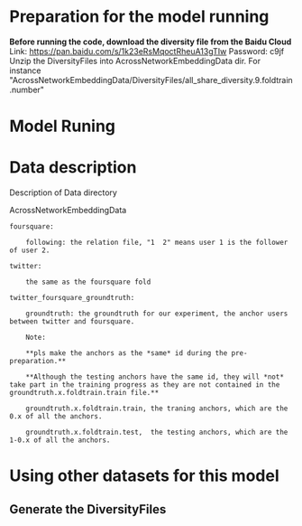 # Preparation for the model running

**Before running the code, download the diversity file from the Baidu Cloud**  
Link: https://pan.baidu.com/s/1k23eRsMqoctRheuA13gTIw Password: c9jf  
Unzip the DiversityFiles into AcrossNetworkEmbeddingData dir. For instance "AcrossNetworkEmbeddingData/DiversityFiles/all_share_diversity.9.foldtrain.number" 

# Model  Runing

# Data description

Description of Data directory

AcrossNetworkEmbeddingData

	foursquare:
	
		following: the relation file, "1  2" means user 1 is the follower of user 2.  			   			
    
	twitter:
	
		the same as the foursquare fold
		
	twitter_foursquare_groundtruth:
	
		groundtruth: the groundtruth for our experiment, the anchor users between twitter and foursquare. 
    
		Note: 
		
		**pls make the anchors as the *same* id during the pre-preparation.**
		
		**Although the testing anchors have the same id, they will *not* take part in the training progress as they are not contained in the groundtruth.x.foldtrain.train file.**	
		
		groundtruth.x.foldtrain.train, the traning anchors, which are the 0.x of all the anchors.
		
		groundtruth.x.foldtrain.test,  the testing anchors, which are the 1-0.x of all the anchors.

# Using other datasets for this model

## Generate the DiversityFiles

